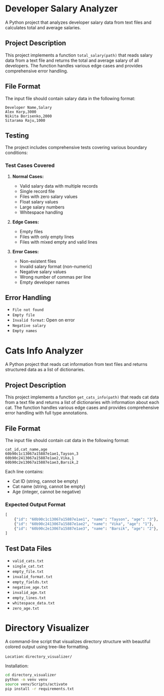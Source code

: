 # Developer Salary Analyzer

A Python project that analyzes developer salary data from text files and calculates total and average salaries.

## Project Description

This project implements a function `total_salary(path)` that reads salary data from a text file and returns the total and average salary of all developers. The function handles various edge cases and provides comprehensive error handling.

## File Format

The input file should contain salary data in the following format:
```
Developer Name,Salary
Alex Korp,3000
Nikita Borisenko,2000
Sitarama Raju,1000
```

## Testing

The project includes comprehensive tests covering various boundary conditions:

### Test Cases Covered

1. **Normal Cases:**
   - Valid salary data with multiple records
   - Single record file
   - Files with zero salary values
   - Float salary values
   - Large salary numbers
   - Whitespace handling

2. **Edge Cases:**
   - Empty files
   - Files with only empty lines
   - Files with mixed empty and valid lines

3. **Error Cases:**
   - Non-existent files
   - Invalid salary format (non-numeric)
   - Negative salary values
   - Wrong number of commas per line
   - Empty developer names

## Error Handling

- `File not found`
- `Empty file`
- `Invalid format`: Open on error
- `Negative salary`
- `Empty names`


# Cats Info Analyzer

A Python project that reads cat information from text files and returns structured data as a list of dictionaries.

## Project Description

This project implements a function `get_cats_info(path)` that reads cat data from a text file and returns a list of dictionaries with information about each cat. The function handles various edge cases and provides comprehensive error handling with full type annotations.

## File Format

The input file should contain cat data in the following format:
```
cat_id,cat_name,age
60b90c1c13067a15887e1ae1,Tayson,3
60b90c2413067a15887e1ae2,Vika,1
60b90c2e13067a15887e1ae3,Barsik,2
```

Each line contains:
- Cat ID (string, cannot be empty)
- Cat name (string, cannot be empty)
- Age (integer, cannot be negative)

### Expected Output Format

```python
[
    {"id": "60b90c1c13067a15887e1ae1", "name": "Tayson", "age": "3"},
    {"id": "60b90c2413067a15887e1ae2", "name": "Vika", "age": "1"},
    {"id": "60b90c2e13067a15887e1ae3", "name": "Barsik", "age": "2"},
]
```

## Test Data Files

- `valid_cats.txt`
- `single_cat.txt`
- `empty_file.txt`
- `invalid_format.txt`
- `empty_fields.txt`
- `negative_age.txt`
- `invalid_age.txt`
- `empty_lines.txt`
- `whitespace_data.txt`
- `zero_age.txt`


# Directory Visualizer
A command-line script that visualizes directory structure with beautiful colored output using tree-like formatting.

`Location`: `directory_visualizer/`

Installation:
```bash
cd directory_visualizer
python -m venv venv
source venv/Scripts/activate
pip install -r requirements.txt
```
